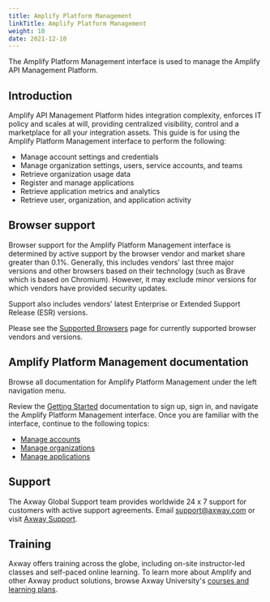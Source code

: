 ```yaml
---
title: Amplify Platform Management
linkTitle: Amplify Platform Management
weight: 10
date: 2021-12-10
---
```

The Amplify Platform Management interface is used to manage the Amplify API Management Platform.

## Introduction

Amplify API Management Platform hides integration complexity, enforces IT policy and scales at will, providing centralized visibility, control and a marketplace for all your integration assets. This guide is for using the Amplify Platform Management interface to perform the following:

* Manage account settings and credentials
* Manage organization settings, users, service accounts, and teams
* Retrieve organization usage data
* Register and manage applications
* Retrieve application metrics and analytics
* Retrieve user, organization, and application activity

## Browser support

Browser support for the Amplify Platform Management interface is determined by active support by the browser vendor and market share greater than 0.1%. Generally, this includes vendors' last three major versions and other browsers based on their technology (such as Brave which is based on Chromium). However, it may exclude minor versions for which vendors have provided security updates.

Support also includes vendors' latest Enterprise or Extended Support Release (ESR) versions.

Please see the [Supported Browsers](https://platform.axway.com/browser) page for currently supported browser vendors and versions.

## Amplify Platform Management documentation

Browse all documentation for Amplify Platform Management under the left navigation menu.

Review the [Getting Started](/docs/getting_started_with_amplify_platform_management/) documentation to sign up, sign in, and navigate the Amplify Platform Management interface. Once you are familiar with the interface, continue to the following topics:

* [Manage accounts](/docs/management_guide/managing_accounts/)
* [Manage organizations](/docs/management_guide/organizations/)
* [Manage applications](/docs/management_guide/managing_applications/)

## Support

The Axway Global Support team provides worldwide 24 x 7 support for customers with active support agreements.
Email support@axway.com or visit [Axway Support](https://support.axway.com/).

## Training

Axway offers training across the globe, including on-site instructor-led classes and self-paced online learning. To learn more about Amplify and other Axway product solutions, browse Axway University's [courses and learning plans](https://university.axway.com/learn).